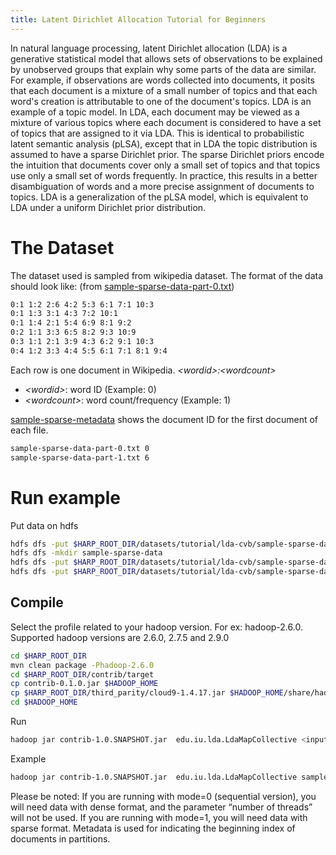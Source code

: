 ```yaml
---
title: Latent Dirichlet Allocation Tutorial for Beginners
---
```


In natural language processing, latent Dirichlet allocation (LDA) is a generative statistical model that allows sets of observations to be explained by unobserved groups that explain why some parts of the data are similar. For example, if observations are words collected into documents, it posits that each document is a mixture of a small number of topics and that each word's creation is attributable to one of the document's topics. LDA is an example of a topic model. In LDA, each document may be viewed as a mixture of various topics where each document is considered to have a set of topics that are assigned to it via LDA. This is identical to probabilistic latent semantic analysis (pLSA), except that in LDA the topic distribution is assumed to have a sparse Dirichlet prior. The sparse Dirichlet priors encode the intuition that documents cover only a small set of topics and that topics use only a small set of words frequently. In practice, this results in a better disambiguation of words and a more precise assignment of documents to topics. LDA is a generalization of the pLSA model, which is equivalent to LDA under a uniform Dirichlet prior distribution.



# **The Dataset**

The dataset used is sampled from wikipedia dataset.
The format of the data should look like: (from [sample-sparse-data-part-0.txt](https://github.com/DSC-SPIDAL/harp/blob/master/datasets/tutorial/lda-cvb/sample-sparse-data/sample-sparse-data-part-0.txt))
```bash
0:1 1:2 2:6 4:2 5:3 6:1 7:1 10:3
0:1 1:3 3:1 4:3 7:2 10:1
0:1 1:4 2:1 5:4 6:9 8:1 9:2
0:2 1:1 3:3 6:5 8:2 9:3 10:9
0:3 1:1 2:1 3:9 4:3 6:2 9:1 10:3
0:4 1:2 3:3 4:4 5:5 6:1 7:1 8:1 9:4
```

Each row is one document in Wikipedia. 
*\<wordid\>:\<wordcount\>*

- *\<wordid\>*: word ID (Example: 0)
- *\<wordcount\>*: word count/frequency (Example: 1)

[sample-sparse-metadata](https://github.com/DSC-SPIDAL/harp/blob/master/datasets/tutorial/lda-cvb/sample-sparse-data/sample-sparse-metadata) shows the document ID for the first document of each file. 
```bash
sample-sparse-data-part-0.txt 0
sample-sparse-data-part-1.txt 6
```

# Run example

Put data on hdfs
```bash
hdfs dfs -put $HARP_ROOT_DIR/datasets/tutorial/lda-cvb/sample-sparse-data/sample-sparse-metadata .
hdfs dfs -mkdir sample-sparse-data
hdfs dfs -put $HARP_ROOT_DIR/datasets/tutorial/lda-cvb/sample-sparse-data/sample-sparse-data-part-1.txt sample-sparse-data
hdfs dfs -put $HARP_ROOT_DIR/datasets/tutorial/lda-cvb/sample-sparse-data/sample-sparse-data-part-0.txt sample-sparse-data
```

## Compile

Select the profile related to your hadoop version. For ex: hadoop-2.6.0. Supported hadoop versions are 2.6.0, 2.7.5 and 2.9.0
```bash
cd $HARP_ROOT_DIR
mvn clean package -Phadoop-2.6.0
cd $HARP_ROOT_DIR/contrib/target
cp contrib-0.1.0.jar $HADOOP_HOME
cp $HARP_ROOT_DIR/third_parity/cloud9-1.4.17.jar $HADOOP_HOME/share/hadoop/mapreduce
cd $HADOOP_HOME
```
Run
```bash
hadoop jar contrib-1.0.SNAPSHOT.jar  edu.iu.lda.LdaMapCollective <input dir>  <metafile>  <output dir> <number of terms> <number of topics> <number of docs> <number of MapTasks> <number of iterations> <number of threads> <mode, 1=multithreading>
```
Example
```bash
hadoop jar contrib-1.0.SNAPSHOT.jar  edu.iu.lda.LdaMapCollective sample-sparse-data sample-sparse-metadata  sample-sparse-output 11 2 12 2 5 4 1
```
Please be noted:
If you are running with mode=0 (sequential version), you will need data with dense format, and the parameter “number of threads” will not be used. If you are running with mode=1, you will need data with sparse format.
Metadata is used for indicating the beginning index of documents in partitions.

